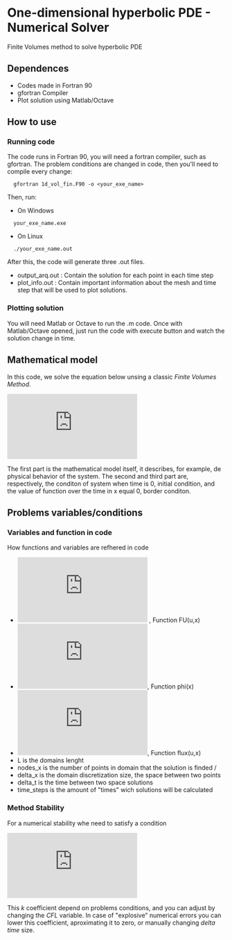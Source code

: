 # One-dimensional hyperbolic PDE - Numerical Solver 
Finite Volumes method to solve hyperbolic PDE

## Dependences
  * Codes made in Fortran 90
  * gfortran Compiler
  * Plot solution using Matlab/Octave
 
## How to use
### Running code
  The code runs in Fortran 90, you will need a fortran compiler, such as gfortran.
  The problem conditions are changed in code, then you'll need to compile every change:
  
  ```
    gfortran 1d_vol_fin.F90 -o <your_exe_name>
  ```
  
  Then, run:
  
  * On Windows
  ```
    your_exe_name.exe
  ```
  * On Linux 
  ```
    ./your_exe_name.out
  ```
  
 After this, the code will generate three .out files.
 * output_arq.out :
 Contain the solution for each point in each time step
 * plot_info.out :
 Contain important information about the mesh and time step that will be used to plot solutions.


### Plotting solution
You will need Matlab or Octave to run the .m code. Once with Matlab/Octave opened, just run the code with execute button and watch the solution change in time.


 ## Mathematical model
 
 In this code, we solve the equation below unsing a classic _Finite Volumes Method_.
 
 ![Main Equation](https://latex.codecogs.com/gif.latex?%5Cbegin%7Bcases%7D%20%5Cdisplaystyle%20%5Cphi%28x%29%5Cfrac%7B%5Cpartial%20u%28x%2Ct%29%7D%7B%5Cpartial%20t%7D%20&plus;%20%5Cfrac%7B%5Cpartial%20F%28u%2Cx%29%7D%7B%5Cpartial%20t%7D%20%3D%20f%28u%2Cx%29%20%5C%5C%20u%28x%2C0%29%20%3D%20u_0%28x%29%20%26%20x%20%5Cin%20%5B0%2CL%5D%5C%5C%20u%280%2Ct%29%20%3D%20u_1%28t%29%20%5C%5C%20%5Cend%7Bcases%7D)
 
 The first part is the mathematical model itself, it describes, for example, de physical behavior of the system. The second and third part are, respectively, the conditon of system when time is 0, initial condition, and the value of function over the time in x equal 0, border conditon.
 
 ## Problems variables/conditions
 
 ### Variables and function in code
 
 How functions and variables are refhered in code
 
 * ![](https://latex.codecogs.com/gif.latex?F%28u%2Cx%29) , Function FU(u,x)
 * ![](https://latex.codecogs.com/gif.latex?%5Cphi%28u%2Cx%29), Function phi(x)
 * ![](https://latex.codecogs.com/gif.latex?f%28u%2Cx%29), Function flux(u,x)
 * L is the domains lenght
 * nodes_x is the number of points in domain that the solution is finded /
 * delta_x is the domain discretization size, the space between two points
 * delta_t is the time between two space solutions
 * time_steps is the amount of "times" wich solutions will be calculated
 
 ### Method Stability
 
  For a numerical stability whe need to satisfy a condition 
  
  ![](https://latex.codecogs.com/gif.latex?%5CDelta%20t%20%5Cleq%20k_%7Bestability%7D%5CDelta%20x)
  
  This _k_ coefficient depend on problems conditions, and you can adjust by changing the _CFL_ variable. In case of "explosive" numerical errors you can lower this coefficient, aproximating it to zero, or manually changing _delta time_ size. 
